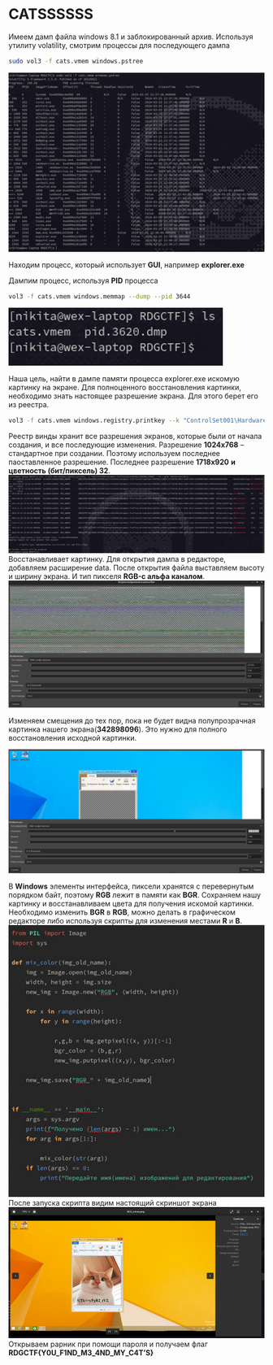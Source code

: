 # CATSSSSSS

Имеем дамп файла windows 8.1 и заблокированный архив. Используя утилиту volatility, смотрим процессы для последующего дампа

```bash
sudo vol3 -f cats.vmem windows.pstree
```

![alt text](image.png)

Находим процесс, который использует **GUI**, например **explorer.exe**

Дампим процесс, используя **PID** процесса 

```bash
vol3 -f cats.vmem windows.memmap --dump --pid 3644
```

![alt text](image-1.png)

Наша цель, найти в дампе памяти процесса explorer.exe искомую картинку на экране. Для полноценного восстановления картинки, необходимо знать настоящее разрешение экрана. Для этого берет его из реестра.

```bash 
vol3 -f cats.vmem windows.registry.printkey --k "ControlSet001\Hardware Profiles\UnitedVideo\CONTROL\VIDEO" --rec | grep 'Resolution\|Bits'
```

Реестр винды хранит все разрешения экранов, которые были от начала создания, и все последующие изменения. Разрешение **1024x768** – стандартное при создании. Поэтому используем последнее паоставленное разрешение. Последнее разрешение **1718x920** **и цветность (бит/пиксель) 32**.
![alt text](image-2.png)
Восстанавливает картинку. Для открытия дампа в редакторе, добавляем расширение data. После открытия файла выставляем высоту и ширину экрана. И тип пикселя **RGB-с альфа каналом**. 
![alt text](image-3.png)

Изменяем смещения до тех пор, пока не будет видна полупрозрачная картинка нашего экрана(**342898096**). Это нужно для полного восстановления исходной картинки.

![alt text](image-4.png)

В **Windows** элементы интерфейса, пиксели хранятся с перевернутым порядком байт, поэтому **RGB** лежит в памяти как **BGR**. Сохраняем нашу картинку и восстанавливаем цвета для получения искомой картинки. Необходимо изменить **BGR** в **RGB**, можно делать в графическом редакторе либо используя скрипты для изменения местами **R** и **B**.
![alt text](image-5.png)
После запуска скрипта видим настоящий скриншот экрана
![alt text](image-6.png)
Открываем рарник при помощи пароля и получаем флаг **RDGCTF{Y0U_F1ND_M3_4ND_MY_C4T’S}**